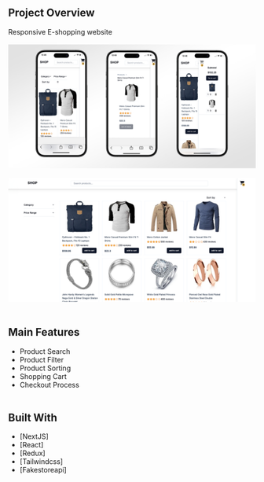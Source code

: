 
## **Project Overview**
Responsive E-shopping website <br/><br/>
![](shop-6.jpg)
<br/><br/>
![](shop-1.jpg)
<br/><br/>
## **Main Features**
* Product Search
* Product Filter
* Product Sorting
* Shopping Cart
* Checkout Process
<br/><br/>
## Built With

- [NextJS]
- [React]
- [Redux]
- [Tailwindcss]
- [Fakestoreapi]
